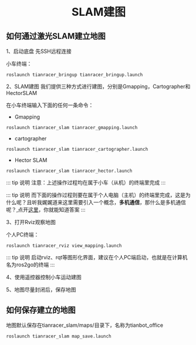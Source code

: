 <p style="font-size:30px ; font-weight:bolder; text-align:center">SLAM建图</p>

## 如何通过激光SLAM建立地图

1、启动底盘
先SSH远程连接

小车终端：
```shell
roslaunch tianracer_bringup tianracer_bringup.launch
```

2、SLAM建图
我们提供三种方式进行建图，分别是Gmapping，Cartographer和HectorSLAM

在小车终端输入下面的任何一条命令：
- Gmapping
```shell
roslaunch tianracer_slam tianracer_gmapping.launch
```
- cartographer

```shell
roslaunch tianracer_slam tianracer_cartographer.launch 
```
- Hector SLAM
```shell
roslaunch tianracer_slam tianracer_hector.launch
```

::: tip 说明
注意：上述操作过程均在属于小车（从机）的终端里完成
:::

::: tip 说明
而下面的操作过程则要在属于个人电脑（主机）的终端里完成，这是为什么呢？且听我娓娓道来这里需要引入一个概念，**多机通信**，那什么是多机通信呢？,点开[这里](/use_guide/ros2go/ros/multi_machine_communicate.md)，你就能知道答案
:::

3、打开Rviz观察地图

个人PC终端：
```shell
roslaunch tianracer_rviz view_mapping.launch
```

::: tip 说明
启动rviz、rqt等图形化界面，建议在个人PC端启动，也就是在计算机名为ros2go的终端
:::

4、使用遥控器控制小车运动建图

5、地图尽量封闭后，保存地图

## 如何保存建立的地图

地图默认保存在tianracer_slam/maps/目录下，名称为tianbot_office

```shell
roslaunch tianracer_slam map_save.launch
```